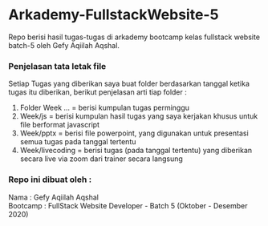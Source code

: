 # Arkademy-FullstackWebsite-5
Repo berisi hasil tugas-tugas di arkademy bootcamp kelas fullstack website batch-5 oleh Gefy Aqiilah Aqshal.

### Penjelasan tata letak file
Setiap Tugas yang diberikan saya buat folder berdasarkan tanggal ketika tugas itu diberikan, berikut penjelasan arti tiap folder :
1. Folder Week ... = berisi kumpulan tugas perminggu
2. Week/js = berisi kumpulan hasil tugas yang saya kerjakan khusus untuk file berformat javascript
3. Week/pptx = berisi file powerpoint, yang digunakan untuk presentasi semua tugas pada tanggal tertentu
4. Week/livecoding = berisi tugas (pada tanggal tertentu) yang diberikan secara live via zoom dari trainer secara langsung

### Repo ini dibuat oleh : 
Nama : Gefy Aqiilah Aqshal
<br>Bootcamp : FullStack Website Developer - Batch 5 (Oktober - Desember 2020)
